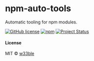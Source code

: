 # npm-auto-tools

Automatic tooling for npm modules.

[![GitHub license](https://img.shields.io/badge/license-MIT-blue.svg)](https://raw.githubusercontent.com/w33ble/npm-auto-tools/master/LICENSE)
[![npm](https://img.shields.io/npm/v/npm-auto-tools.svg)](https://www.npmjs.com/package/npm-auto-tools)
[![Project Status](https://img.shields.io/badge/status-experimental-orange.svg)](https://nodejs.org/api/documentation.html#documentation_stability_index)

#### License

MIT © [w33ble](https://github.com/w33ble)